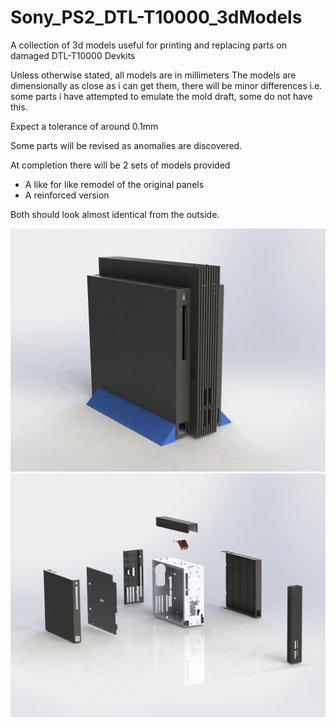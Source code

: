 # Sony_PS2_DTL-T10000_3dModels
A collection of 3d models useful for printing and replacing parts on damaged DTL-T10000 Devkits

Unless otherwise stated, all models are in millimeters
The models are dimensionally as close as i can get them, there will be minor differences i.e. some parts i have attempted to emulate the mold draft, some do not have this.

Expect a tolerance of around 0.1mm

Some parts will be revised as anomalies are discovered.

At completion there will be 2 sets of models provided
* A like for like remodel of the original panels
* A reinforced version

Both should look almost identical from the outside.

![alt text](screenshots/20200514_FRONT.JPG "20200514 Front")
![alt text](screenshots/20200514_EXPLODED.JPG "20200514 Exploded")
